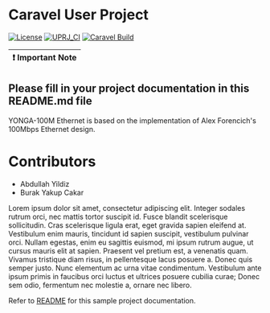 # Caravel User Project

[![License](https://img.shields.io/badge/License-Apache%202.0-blue.svg)](https://opensource.org/licenses/Apache-2.0) [![UPRJ_CI](https://github.com/efabless/caravel_project_example/actions/workflows/user_project_ci.yml/badge.svg)](https://github.com/efabless/caravel_project_example/actions/workflows/user_project_ci.yml) [![Caravel Build](https://github.com/efabless/caravel_project_example/actions/workflows/caravel_build.yml/badge.svg)](https://github.com/efabless/caravel_project_example/actions/workflows/caravel_build.yml)

| :exclamation: Important Note            |
|-----------------------------------------|

## Please fill in your project documentation in this README.md file 

YONGA-100M Ethernet is based on the implementation of Alex Forencich's 100Mbps Ethernet design.

# Contributors
- Abdullah Yildiz
- Burak Yakup Cakar

Lorem ipsum dolor sit amet, consectetur adipiscing elit. Integer sodales rutrum orci, nec mattis tortor suscipit id. Fusce blandit scelerisque sollicitudin. Cras scelerisque ligula erat, eget gravida sapien eleifend at. Vestibulum enim mauris, tincidunt id sapien suscipit, vestibulum pulvinar orci. Nullam egestas, enim eu sagittis euismod, mi ipsum rutrum augue, ut cursus mauris elit at sapien. Praesent vel pretium est, a venenatis quam. Vivamus tristique diam risus, in pellentesque lacus posuere a. Donec quis semper justo. Nunc elementum ac urna vitae condimentum. Vestibulum ante ipsum primis in faucibus orci luctus et ultrices posuere cubilia curae; Donec sem odio, fermentum nec molestie a, ornare nec libero. 

Refer to [README](docs/source/index.rst) for this sample project documentation. 

